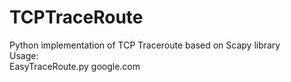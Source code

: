 # TCPTraceRoute

Python implementation of TCP Traceroute based on Scapy library  
Usage:  
EasyTraceRoute.py google.com
